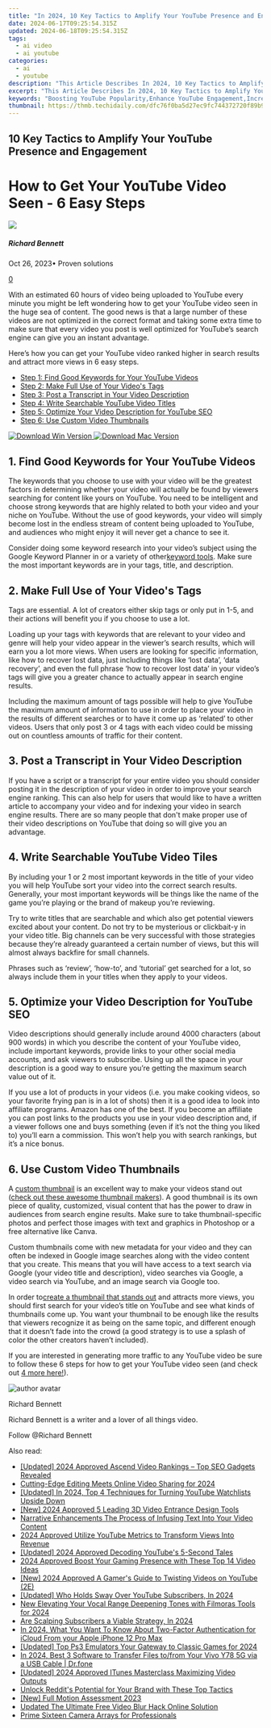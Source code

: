 ```yaml
---
title: "In 2024, 10 Key Tactics to Amplify Your YouTube Presence and Engagement"
date: 2024-06-17T09:25:54.315Z
updated: 2024-06-18T09:25:54.315Z
tags:
  - ai video
  - ai youtube
categories:
  - ai
  - youtube
description: "This Article Describes In 2024, 10 Key Tactics to Amplify Your YouTube Presence and Engagement"
excerpt: "This Article Describes In 2024, 10 Key Tactics to Amplify Your YouTube Presence and Engagement"
keywords: "Boosting YouTube Popularity,Enhance YouTube Engagement,Increase Video Views,Strengthen Channel Growth,Amplify Social Media Impact,Improve Content Reach,Elevate Online Presence"
thumbnail: https://thmb.techidaily.com/dfc76f0ba5d27ec9fc744372720f89b9cd207751d15fc2d7499285fee5808af2.jpg
---
```


## 10 Key Tactics to Amplify Your YouTube Presence and Engagement

# How to Get Your YouTube Video Seen - 6 Easy Steps

![](https://images.wondershare.com/filmora/article-images/richard-bennett.jpg)

##### Richard Bennett

 Oct 26, 2023• Proven solutions

[0](#commentsBoxSeoTemplate)

With an estimated 60 hours of video being uploaded to YouTube every minute you might be left wondering how to get your YouTube video seen in the huge sea of content. The good news is that a large number of these videos are not optimized in the correct format and taking some extra time to make sure that every video you post is well optimized for YouTube’s search engine can give you an instant advantage.

Here’s how you can get your YouTube video ranked higher in search results and attract more views in 6 easy steps.

* [Step 1: Find Good Keywords for Your YouTube Videos](#one)
* [Step 2: Make Full Use of Your Video's Tags](#two)
* [Step 3: Post a Transcript in Your Video Description](#three)
* [Step 4: Write Searchable YouTube Video Titles](#four)
* [Step 5: Optimize Your Video Description for YouTube SEO](#five)
* [Step 6: Use Custom Video Thumbnails](#six)

[![Download Win Version](https://images.wondershare.com/filmora/guide/download-btn-win.jpg) ](https://tools.techidaily.com/wondershare/filmora/download/) [![Download Mac Version](https://images.wondershare.com/filmora/guide/download-btn-mac.jpg) ](https://tools.techidaily.com/wondershare/filmora/download/)

## 1\. Find Good Keywords for Your YouTube Videos

The keywords that you choose to use with your video will be the greatest factors in determining whether your video will actually be found by viewers searching for content like yours on YouTube. You need to be intelligent and choose strong keywords that are highly related to both your video and your niche on YouTube. Without the use of good keywords, your video will simply become lost in the endless stream of content being uploaded to YouTube, and audiences who might enjoy it will never get a chance to see it.

Consider doing some keyword research into your video’s subject using the Google Keyword Planner in or a variety of other[keyword tools](https://tools.techidaily.com/wondershare/filmora/download/). Make sure the most important keywords are in your tags, title, and description.

## 2\. Make Full Use of Your Video's Tags

Tags are essential. A lot of creators either skip tags or only put in 1-5, and their actions will benefit you if you choose to use a lot.

Loading up your tags with keywords that are relevant to your video and genre will help your video appear in the viewer’s search results, which will earn you a lot more views. When users are looking for specific information, like how to recover lost data, just including things like ‘lost data’, ‘data recovery’, and even the full phrase ‘how to recover lost data’ in your video’s tags will give you a greater chance to actually appear in search engine results.

Including the maximum amount of tags possible will help to give YouTube the maximum amount of information to use in order to place your video in the results of different searches or to have it come up as ‘related’ to other videos. Users that only post 3 or 4 tags with each video could be missing out on countless amounts of traffic for their content.

## 3\. Post a Transcript in Your Video Description

If you have a script or a transcript for your entire video you should consider posting it in the description of your video in order to improve your search engine ranking. This can also help for users that would like to have a written article to accompany your video and for indexing your video in search engine results. There are so many people that don't make proper use of their video descriptions on YouTube that doing so will give you an advantage.

## 4\. Write Searchable YouTube Video Tiles

By including your 1 or 2 most important keywords in the title of your video you will help YouTube sort your video into the correct search results. Generally, your most important keywords will be things like the name of the game you’re playing or the brand of makeup you’re reviewing.

Try to write titles that are searchable and which also get potential viewers excited about your content. Do not try to be mysterious or clickbait-y in your video title. Big channels can be very successful with those strategies because they’re already guaranteed a certain number of views, but this will almost always backfire for small channels.

Phrases such as ‘review’, ‘how-to’, and ‘tutorial’ get searched for a lot, so always include them in your titles when they apply to your videos.

## 5\. Optimize your Video Description for YouTube SEO

Video descriptions should generally include around 4000 characters (about 900 words) in which you describe the content of your YouTube video, include important keywords, provide links to your other social media accounts, and ask viewers to subscribe. Using up all the space in your description is a good way to ensure you’re getting the maximum search value out of it.

If you use a lot of products in your videos (i.e. you make cooking videos, so your favorite frying pan is in a lot of shots) then it is a good idea to look into affiliate programs. Amazon has one of the best. If you become an affiliate you can post links to the products you use in your video description and, if a viewer follows one and buys something (even if it’s not the thing you liked to) you’ll earn a commission. This won’t help you with search rankings, but it’s a nice bonus.

## 6\. Use Custom Video Thumbnails

A [custom thumbnail](https://tools.techidaily.com/wondershare/filmora/download/) is an excellent way to make your videos stand out ([check out these awesome thumbnail makers](https://tools.techidaily.com/wondershare/filmora/download/)). A good thumbnail is its own piece of quality, customized, visual content that has the power to draw in audiences from search engine results. Make sure to take thumbnail-specific photos and perfect those images with text and graphics in Photoshop or a free alternative like Canva.

Custom thumbnails come with new metadata for your video and they can often be indexed in Google image searches along with the video content that you create. This means that you will have access to a text search via Google (your video title and description), video searches via Google, a video search via YouTube, and an image search via Google too.

In order to[create a thumbnail that stands out](https://tools.techidaily.com/wondershare/filmora/download/) and attracts more views, you should first search for your video’s title on YouTube and see what kinds of thumbnails come up. You want your thumbnail to be enough like the results that viewers recognize it as being on the same topic, and different enough that it doesn’t fade into the crowd (a good strategy is to use a splash of color the other creators haven’t included).

If you are interested in generating more traffic to any YouTube video be sure to follow these 6 steps for how to get your YouTube video seen (and check out [4 more here!](https://tools.techidaily.com/wondershare/filmora/download/)).

![author avatar](https://images.wondershare.com/filmora/article-images/richard-bennett.jpg)

Richard Bennett

Richard Bennett is a writer and a lover of all things video.

Follow @Richard Bennett


<ins class="adsbygoogle"
     style="display:block"
     data-ad-format="autorelaxed"
     data-ad-client="ca-pub-7571918770474297"
     data-ad-slot="1223367746"></ins>



<ins class="adsbygoogle"
     style="display:block"
     data-ad-client="ca-pub-7571918770474297"
     data-ad-slot="8358498916"
     data-ad-format="auto"
     data-full-width-responsive="true"></ins>

<span class="atpl-alsoreadstyle">Also read:</span>
<div><ul>
<li><a href="https://youtube-data.techidaily.com/ed-2024-approved-ascend-video-rankings-top-seo-gadgets-revealed/"><u>[Updated] 2024 Approved  Ascend Video Rankings – Top SEO Gadgets Revealed</u></a></li>
<li><a href="https://youtube-data.techidaily.com/ng-edge-editing-meets-online-video-sharing-for-2024/"><u>Cutting-Edge Editing Meets Online Video Sharing for 2024</u></a></li>
<li><a href="https://youtube-data.techidaily.com/ed-in-2024-top-4-techniques-for-turning-youtube-watchlists-upside-down/"><u>[Updated] In 2024, Top 4 Techniques for Turning YouTube Watchlists Upside Down</u></a></li>
<li><a href="https://youtube-data.techidaily.com/024-approved-5-leading-3d-video-entrance-design-tools/"><u>[New] 2024 Approved  5 Leading 3D Video Entrance Design Tools</u></a></li>
<li><a href="https://youtube-data.techidaily.com/tive-enhancements-the-process-of-infusing-text-into-your-video-content/"><u>Narrative Enhancements  The Process of Infusing Text Into Your Video Content</u></a></li>
<li><a href="https://youtube-data.techidaily.com/approved-utilize-youtube-metrics-to-transform-views-into-revenue/"><u>2024 Approved  Utilize YouTube Metrics to Transform Views Into Revenue</u></a></li>
<li><a href="https://youtube-data.techidaily.com/ed-2024-approved-decoding-youtubes-5-second-tales/"><u>[Updated] 2024 Approved  Decoding YouTube's 5-Second Tales</u></a></li>
<li><a href="https://youtube-data.techidaily.com/approved-boost-your-gaming-presence-with-these-top-14-video-ideas/"><u>2024 Approved  Boost Your Gaming Presence with These Top 14 Video Ideas</u></a></li>
<li><a href="https://youtube-data.techidaily.com/024-approved-a-gamers-guide-to-twisting-videos-on-youtube-2e/"><u>[New] 2024 Approved  A Gamer's Guide to Twisting Videos on YouTube (2E)</u></a></li>
<li><a href="https://youtube-data.techidaily.com/ed-who-holds-sway-over-youtube-subscribers-in-2024/"><u>[Updated] Who Holds Sway Over YouTube Subscribers, In 2024</u></a></li>
<li><a href="https://sound-optimizing.techidaily.com/new-elevating-your-vocal-range-deepening-tones-with-filmoras-tools-for-2024/"><u>New Elevating Your Vocal Range Deepening Tones with Filmoras Tools for 2024</u></a></li>
<li><a href="https://youtube-videos.techidaily.com/are-scalping-subscribers-a-viable-strategy-in-2024/"><u>Are Scalping Subscribers a Viable Strategy, In 2024</u></a></li>
<li><a href="https://activate-lock.techidaily.com/in-2024-what-you-want-to-know-about-two-factor-authentication-for-icloud-from-your-apple-iphone-12-pro-max-by-drfone-ios/"><u>In 2024, What You Want To Know About Two-Factor Authentication for iCloud From your Apple iPhone 12 Pro Max</u></a></li>
<li><a href="https://video-screen-grab.techidaily.com/updated-top-ps3-emulators-your-gateway-to-classic-games-for-2024/"><u>[Updated] Top Ps3 Emulators  Your Gateway to Classic Games for 2024</u></a></li>
<li><a href="https://android-transfer.techidaily.com/in-2024-best-3-software-to-transfer-files-tofrom-your-vivo-y78-5g-via-a-usb-cable-drfone-by-drfone-transfer-from-android-transfer-from-android/"><u>In 2024, Best 3 Software to Transfer Files to/from Your Vivo Y78 5G via a USB Cable | Dr.fone</u></a></li>
<li><a href="https://screen-sharing-recording.techidaily.com/updated-2024-approved-itunes-masterclass-maximizing-video-outputs/"><u>[Updated] 2024 Approved  ITunes Masterclass  Maximizing Video Outputs</u></a></li>
<li><a href="https://extra-information.techidaily.com/unlock-reddits-potential-for-your-brand-with-these-top-tactics/"><u>Unlock Reddit's Potential for Your Brand with These Top Tactics</u></a></li>
<li><a href="https://some-knowledge.techidaily.com/new-full-motion-assessment-2023/"><u>[New] Full Motion Assessment 2023</u></a></li>
<li><a href="https://smart-video-creator.techidaily.com/updated-the-ultimate-free-video-blur-hack-online-solution/"><u>Updated The Ultimate Free Video Blur Hack Online Solution</u></a></li>
<li><a href="https://extra-tips.techidaily.com/prime-sixteen-camera-arrays-for-professionals/"><u>Prime Sixteen Camera Arrays for Professionals</u></a></li>
</ul></div>
